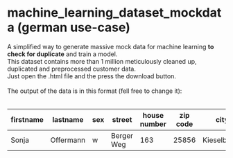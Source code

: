 # machine_learning_dataset_mockdata (german use-case)
A simplified way to generate massive mock data for machine learning **to check for duplicate** and train a model.<br>This dataset contains more than 1 million meticulously cleaned up, duplicated and preprocessed customer data.<br>
Just open the .html file and the press the download button. 
<br>
<br>
The output of the data is in this format (fell free to change it):<br><br>


| firstname  | lastname | sex  | street | house number  | zip code | city | phone number | email  | iban | bankname |
| ---------- | -------- | ---- | ------ | ------------- | -------- | ---- | ------------ | ------ | ---- | -------- |
| Sonja  | Offermann  | w  | Berger Weg  | 163  | 25856  | Kieselbronn | 08727/49512157  | fnajnejfnfanoe@gmx.de  | DE43237242820727411988 | Volksbank Demmin |
